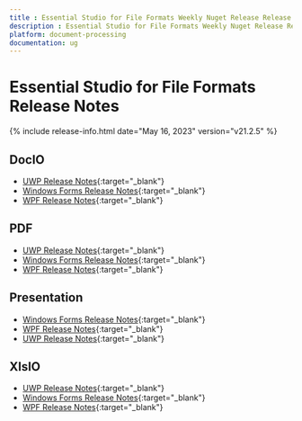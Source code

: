 ```yaml
---
title : Essential Studio for File Formats Weekly Nuget Release Release Notes  
description : Essential Studio for File Formats Weekly Nuget Release Release Notes  
platform: document-processing
documentation: ug
---
```


# Essential Studio for File Formats  Release Notes  

{% include release-info.html date="May 16, 2023" version="v21.2.5" %} 

## DocIO

* [UWP Release Notes](/uwp/release-notes/v21.2.5#docio){:target="_blank"}
* [Windows Forms Release Notes](/windowsforms/release-notes/v21.2.5#docio){:target="_blank"}
* [WPF Release Notes](/wpf/release-notes/v21.2.5#docio){:target="_blank"}


## PDF

* [UWP Release Notes](/uwp/release-notes/v21.2.5#pdf){:target="_blank"}
* [Windows Forms Release Notes](/windowsforms/release-notes/v21.2.5#pdf){:target="_blank"}
* [WPF Release Notes](/wpf/release-notes/v21.2.5#pdf){:target="_blank"}


## Presentation

* [Windows Forms Release Notes](/windowsforms/release-notes/v21.2.5#presentation){:target="_blank"}
* [WPF Release Notes](/wpf/release-notes/v21.2.5#presentation){:target="_blank"}
* [UWP Release Notes](/uwp/release-notes/v21.2.5#presentation){:target="_blank"}


## XlsIO

* [UWP Release Notes](/uwp/release-notes/v21.2.5#xlsio){:target="_blank"}
* [Windows Forms Release Notes](/windowsforms/release-notes/v21.2.5#xlsio){:target="_blank"}
* [WPF Release Notes](/wpf/release-notes/v21.2.5#xlsio){:target="_blank"}